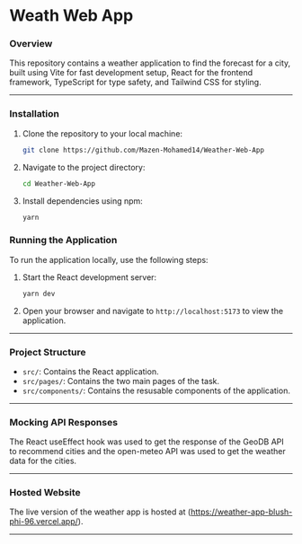 # Weath Web App

### Overview

This repository contains a weather application to find the forecast for a city, built using Vite for fast development setup, React for the frontend framework, TypeScript for type safety, and Tailwind CSS for styling.

---

### Installation

1. Clone the repository to your local machine:
    ```bash
    git clone https://github.com/Mazen-Mohamed14/Weather-Web-App
    ```
2. Navigate to the project directory:
    ```bash
    cd Weather-Web-App
    ```
3. Install dependencies using npm:
    ```bash
    yarn
    ```

### Running the Application
To run the application locally, use the following steps:

1. Start the React development server:
    ```bash
    yarn dev
    ```
2. Open your browser and navigate to `http://localhost:5173` to view the application.

---
### Project Structure

- `src/`: Contains the React application.
- `src/pages/`: Contains the two main pages of the task.
- `src/components/`: Contains the resusable components of the application.

---

### Mocking API Responses
The React useEffect hook was used to get the response of the GeoDB API to recommend cities and the open-meteo API was used to get the weather data for the cities.

---

### Hosted Website

The live version of the weather app is hosted at (https://weather-app-blush-phi-96.vercel.app/).


---
